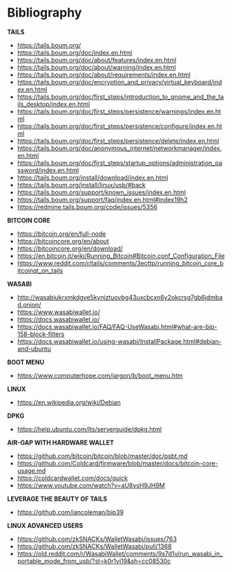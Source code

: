 # Bibliography

**TAILS**
* https://tails.boum.org/  
* https://tails.boum.org/doc/index.en.html
* https://tails.boum.org/doc/about/features/index.en.html  
* https://tails.boum.org/doc/about/warning/index.en.html
* https://tails.boum.org/doc/about/requirements/index.en.html
* https://tails.boum.org/doc/encryption_and_privacy/virtual_keyboard/index.en.html
* https://tails.boum.org/doc/first_steps/introduction_to_gnome_and_the_tails_desktop/index.en.html
* https://tails.boum.org/doc/first_steps/persistence/warnings/index.en.html
* https://tails.boum.org/doc/first_steps/persistence/configure/index.en.html
* https://tails.boum.org/doc/first_steps/persistence/delete/index.en.html
* https://tails.boum.org/doc/anonymous_internet/networkmanager/index.en.html
* https://tails.boum.org/doc/first_steps/startup_options/administration_password/index.en.html
* https://tails.boum.org/install/download/index.en.html  
* https://tails.boum.org/install/linux/usb/#back
* https://tails.boum.org/support/known_issues/index.en.html
* https://tails.boum.org/support/faq/index.en.html#index19h2
* https://redmine.tails.boum.org/code/issues/5356

**BITCOIN CORE**

* https://bitcoin.org/en/full-node
* https://bitcoincore.org/en/about
* https://bitcoincore.org/en/download/
* https://en.bitcoin.it/wiki/Running_Bitcoin#Bitcoin.conf_Configuration_File
* https://www.reddit.com/r/tails/comments/3ecttp/running_bitcoin_core_bitcoinqt_on_tails

**WASABI**

* http://wasabiukrxmkdgve5kynjztuovbg43uxcbcxn6y2okcrsg7gb6jdmbad.onion/
* https://www.wasabiwallet.io/
* https://docs.wasabiwallet.io/
* https://docs.wasabiwallet.io/FAQ/FAQ-UseWasabi.html#what-are-bip-158-block-filters
* https://docs.wasabiwallet.io/using-wasabi/InstallPackage.html#debian-and-ubuntu

**BOOT MENU**

* https://www.computerhope.com/jargon/b/boot_menu.htm

**LINUX**

* https://en.wikipedia.org/wiki/Debian

**DPKG**

* https://help.ubuntu.com/lts/serverguide/dpkg.html

**AIR-GAP WITH HARDWARE WALLET**

* https://github.com/bitcoin/bitcoin/blob/master/doc/psbt.md
* https://github.com/Coldcard/firmware/blob/master/docs/bitcoin-core-usage.md
* https://coldcardwallet.com/docs/quick
* https://www.youtube.com/watch?v=aU8ysH9JH9M

**LEVERAGE THE BEAUTY OF TAILS**

* https://github.com/iancoleman/bip39

**LINUX ADVANCED USERS**

* https://github.com/zkSNACKs/WalletWasabi/issues/763
* https://github.com/zkSNACKs/WalletWasabi/pull/1368
* https://old.reddit.com/r/WasabiWallet/comments/9s7d1v/run_wasabi_in_portable_mode_from_usb/?st=k0r1vj19&sh=cc08530c  
